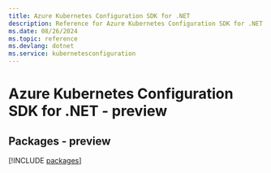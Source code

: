 ```yaml
---
title: Azure Kubernetes Configuration SDK for .NET
description: Reference for Azure Kubernetes Configuration SDK for .NET
ms.date: 08/26/2024
ms.topic: reference
ms.devlang: dotnet
ms.service: kubernetesconfiguration
---
```

# Azure Kubernetes Configuration SDK for .NET - preview
## Packages - preview
[!INCLUDE [packages](kubernetes-configuration-index.md)]